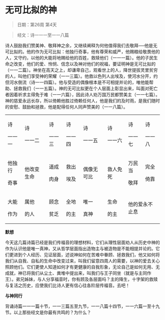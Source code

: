 # 无可比拟的神 

> 日期：第26周 第4天

> 经文：诗一一一至一一八篇

诗人鼓励我们赞美神、敬拜神之余，又继续阐释为何他值得我们去敬拜──他是无可比拟的。他的作为无可比拟：他独行奇事，他有尊荣和威严，他赐粮给敬畏他的人，又守约，以他的大能将地赐给他的百姓，救赎他们（一一一篇）。他的子民生命之改变，他们的爱、怜悯、信念以及神对他们的祝福，要证明神是无可比拟的（一一二篇）。神坐在高天之上，却谦卑自己，观看世上的人，降世提拔灵里贫穷的人，叫他们享受神的荣耀（一一三篇）。他救以色列人出埃及，使河水分开，约但河水倒流（诗一一四篇）。他与受造的偶像根本是不可相提并论的，唯他能帮助、拯救我们（一一五篇）。神的无可比拟更在个人层面上彰显出来，叫面对死亡者因着祈求主得免于难（一一六篇），因此诗人劝万国万民都赞美主（一一七篇）。神的慈爱永远长存，所以倚赖他胜过倚赖任何人，他是我们的及时雨，是我们随时的安慰、鼓励和拯救，他是配得任何人同声赞美的（一一八篇）。

<table>
 <tbody>
  <tr>
   <td><p>诗</p><p>一一一</p></td>
   <td><p>诗</p><p>一一二</p></td>
   <td><p>诗</p><p>一一三</p></td>
   <td><p>诗</p><p>一一四</p></td>
   <td><p>诗</p><p>一一五</p></td>
   <td><p>诗</p><p>一一六</p></td>
   <td><p>诗</p><p>一一七</p></td>
   <td><p>诗</p><p>一一八</p></td>
  </tr>
  <tr>
   <td><p>他独行</p><p>奇事</p></td>
   <td><p>他改变生命</p></td>
   <td><p>道成</p><p>肉身</p></td>
   <td><p>救出</p><p>埃及</p></td>
   <td><p>偶像无可比</p></td>
   <td><p>救人免死</p></td>
   <td><p>万民当</p><p>敬拜</p></td>
   <td><p>完全</p><p>倚靠</p></td>
  </tr>
  <tr>
   <td><p>大能</p><p>作为</p></td>
   <td><p>属他</p><p>的人</p></td>
   <td><p>顾念</p><p>贫乏</p></td>
   <td><p>全地</p><p>的主</p></td>
   <td><p>唯一</p><p>真神</p></td>
   <td><p>生命</p><p>的主</p></td>
   <td colspan="2"><p>他的爱永不止息</p></td>
  </tr>
 </tbody>
</table>

**默想**

今天这几篇诗篇已经是我们传福音的理想材料，它们从理性层面劝人从历史中神的作为认识他是唯一真神，又从哲学层面指出造物主与被造物是不能相提并论的。它们更进到个人经历、见证层面，述说神如何在苦难中眷顾、拯救我们，他又如何将我们从自我、自私的生命中改变过来，叫我们留意四周人的需要，以神的爱去关心照顾他们。它们更使人知道如何才有更健康的自我形象，无论自己是如何无用、无成就，神已将我们从尘土、粪堆中提出来，叫我们与王子同坐（就是与主同作王）。弟兄姊妹，与人分享福音时，你有顾及各层面吗？主的降生，十字架的救赎与复活之历史，应使我们比诗人更有信心往各阶层传福音。去吧！

**与神同行**

背诵诗篇一一一篇十节，一一三篇五至九节，一一八篇十四节，一一六篇一至十九节。以上那些经文是你最有共鸣的？为什么？

